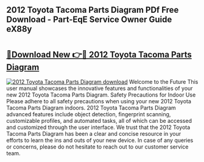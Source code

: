 ## 2012 Toyota Tacoma Parts Diagram PDf Free Download - Part-EqE Service Owner Guide eX88y

# <h2><a href="http://dfjejrg.blite.top/?on=2012+Toyota+Tacoma+Parts+Diagram">🔗Download New 👉🔴 2012 Toyota Tacoma Parts Diagram</a></h2>

[![2012 Toyota Tacoma Parts Diagram download](https://i.imgur.com/lujVjoI.png)](http://dfjejrg.blite.top/?on=2012+Toyota+Tacoma+Parts+Diagram)
Welcome to the Future This user manual showcases the innovative features and functionalities of your new 2012 Toyota Tacoma Parts Diagram. Safety Precautions for Indoor Use Please adhere to all safety precautions when using your new 2012 Toyota Tacoma Parts Diagram indoors. 2012 Toyota Tacoma Parts Diagram advanced features include object detection, fingerprint scanning, customizable profiles, and automated tasks, all of which can be accessed and customized through the user interface. We trust that the 2012 Toyota Tacoma Parts Diagram has been a clear and concise resource in your efforts to learn the ins and outs of your new device. In case of any queries or concerns, please do not hesitate to reach out to our customer service team.
